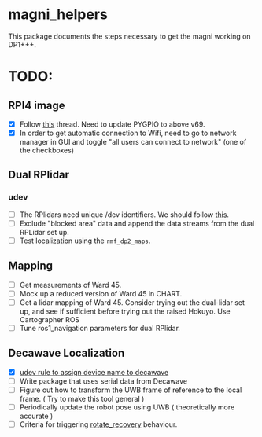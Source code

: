 # magni_helpers
This package documents the steps necessary to get the magni working on DP1+++.

# TODO:
## RPI4 image
- [x] Follow [this](https://forum.ubiquityrobotics.com/t/ros-image-on-raspberry-pi-4/326/30) thread. Need to update PYGPIO to above v69.
- [x] In order to get automatic connection to Wifi, need to go to network manager in GUI and toggle "all users can connect to network" (one of the checkboxes)

## Dual RPlidar
### udev
- [ ] The RPlidars need unique /dev identifiers. We should follow [this](https://askubuntu.com/questions/49910/how-to-distinguish-between-identical-usb-to-serial-adapters).
- [ ] Exclude "blocked area" data and append the data streams from the dual RPLidar set up.
- [ ] Test localization using the `rmf_dp2_maps`. 

## Mapping
- [ ] Get measurements of Ward 45.
- [ ] Mock up a reduced version of Ward 45 in CHART.
- [ ] Get a lidar mapping of Ward 45. Consider trying out the dual-lidar set up, and see if sufficient before trying out the raised Hokuyo. Use Cartographer ROS
- [ ] Tune ros1_navigation parameters for dual RPlidar.

## Decawave Localization
- [x] [udev rule to assign device name to decawave](https://github.com/cnboonhan94/magni_45/blob/master/ros1/udev/decawave.rules)
- [ ] Write package that uses serial data from Decawave  
- [ ] Figure out how to transform the UWB frame of reference to the local frame. ( Try to make this tool general )
- [ ] Periodically update the robot pose using UWB ( theoretically more accurate )
- [ ] Criteria for triggering [rotate_recovery](http://wiki.ros.org/rotate_recovery) behaviour.
